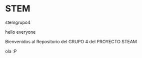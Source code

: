 # STEM
stemgrupo4


hello everyone

Bienvenidos al Repositorio del GRUPO 4 del PROYECTO STEAM 


ola :P

